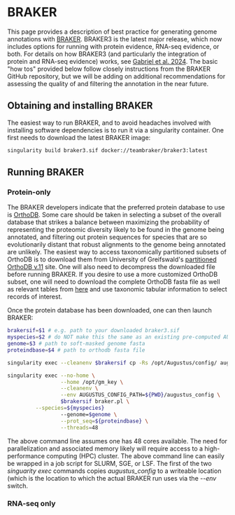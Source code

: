 # BRAKER
This page provides a description of best practice for generating genome annotations with [BRAKER](https://github.com/Gaius-Augustus/BRAKER). BRAKER3 is the latest major release, which now includes options for running with protein evidence, RNA-seq evidence, or both. For details on how BRAKER3 (and particularly the integration of protein and RNA-seq evidence) works, see [Gabriel et al. 2024](https://genome.cshlp.org/content/early/2024/05/28/gr.278090.123.abstract). The basic "how tos" provided below follow closely instructions from the BRAKER GitHub repository, but we will be adding on additional recommendations for assessing the quality of and filtering the annotation in the near future.
 
## Obtaining and installing BRAKER
The easiest way to run BRAKER, and to avoid headaches involved with installing software dependencies is to run it via a singularity container. One first needs to download the latest BRAKER image:

```bash
singularity build braker3.sif docker://teambraker/braker3:latest
```
## Running BRAKER
### Protein-only
The BRAKER developers indicate that the preferred protein database to use is [OrthoDB](https://www.orthodb.org/). Some care should be taken in selecting a subset of the overall database that strikes a balance between maximizing the probability of representing the proteomic diversity likely to be found in the genome being annotated, and filtering out protein sequences for species that are so evolutionarily distant that robust alignments to the genome being annotated are unlikely. The easiest way to access taxonomically partitioned subsets of OrthoDB is to download them from University of Greifswald's [partitioned OrthoDB v.11](https://bioinf.uni-greifswald.de/bioinf/partitioned_odb11/) site. One will also need to decompress the downloaded file before running BRAKER. If you desire to use a more customized OrthoDB subset, one will need to download the complete OrthoDB fasta file as well as relevant tables from [here](https://data.orthodb.org/download/) and use taxonomic tabular information to select records of interest. 

Once the protein database has been downloaded, one can then launch BRAKER:

```bash
brakersif=$1 # e.g. path to your downloaded braker3.sif
myspecies=$2 # do NOT make this the same as an existing pre-computed AUGUSTUS species parameter set
genome=$3 # path to soft-masked genome fasta
proteindbase=$4 # path to orthodb fasta file

singularity exec --cleanenv $brakersif cp -Rs /opt/Augustus/config/ augustus_config

singularity exec --no-home \
                 --home /opt/gm_key \
                 --cleanenv \
                 --env AUGUSTUS_CONFIG_PATH=${PWD}/augustus_config \
                 $brakersif braker.pl \
		 --species=${myspecies} 
                 --genome=$genome \
                 --prot_seq=${proteindbase} \
                 --threads=48
```
The above command line assumes one has 48 cores available. The need for parallelization and associated memory likely will require access to a high-performance computing (HPC) cluster. The above command line can easily be wrapped in a job script for SLURM, SGE, or LSF. The first of the two *singuarity exec* commands copies *augustus_config* to a writeable location (which is the location to which the actual BRAKER run uses via the *--env* switch.
 
### RNA-seq only
                


